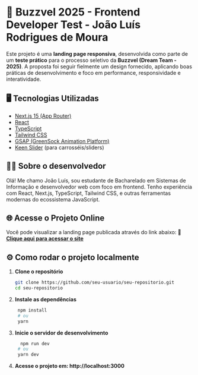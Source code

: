 # 🚀 Buzzvel 2025 - Frontend Developer Test - João Luís Rodrigues de Moura

Este projeto é uma **landing page responsiva**, desenvolvida como parte de um **teste prático** para o processo seletivo da **Buzzvel (Dream Team - 2025)**. A proposta foi seguir fielmente um design fornecido, aplicando boas práticas de desenvolvimento e foco em performance, responsividade e interatividade.

## 🖥️ Tecnologias Utilizadas

- [Next.js 15 (App Router)](https://nextjs.org/)
- [React](https://react.dev/)
- [TypeScript](https://www.typescriptlang.org/)
- [Tailwind CSS](https://tailwindcss.com/)
- [GSAP (GreenSock Animation Platform)](https://gsap.com/)
- [Keen Slider](https://keen-slider.io/) (para carrosséis/sliders)

## 👨‍💻 Sobre o desenvolvedor

Olá! Me chamo João Luís, sou estudante de Bacharelado em Sistemas de Informação e desenvolvedor web com foco em frontend. Tenho experiência com React, Next.js, TypeScript, Tailwind CSS, e outras ferramentas modernas do ecossistema JavaScript. 

## 🌐 Acesse o Projeto Online

Você pode visualizar a landing page publicada através do link abaixo:
🔗 **[Clique aqui para acessar o site](https://buzzvel-fe-2025.vercel.app/)**

## ⚙️ Como rodar o projeto localmente

1. **Clone o repositório**
   ```bash
   git clone https://github.com/seu-usuario/seu-repositorio.git
   cd seu-repositorio
   ```
2. **Instale as dependências**
   ```bash
    npm install
    # ou
    yarn
   ```
3. **Inicie o servidor de desenvolvimento**
   ```bash
     npm run dev
    # ou
    yarn dev
   ```
4. **Acesse o projeto em: http://localhost:3000**
